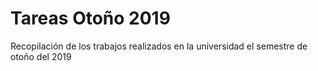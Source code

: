 # Tareas Otoño 2019
Recopilación de los trabajos realizados en la universidad el semestre de otoño del 2019
